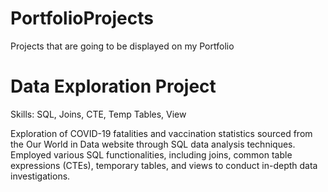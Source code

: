 # PortfolioProjects
Projects that are going to be displayed on my Portfolio

# Data Exploration Project
Skills: SQL, Joins, CTE, Temp Tables, View

Exploration of COVID-19 fatalities and vaccination statistics sourced from the Our World in Data website through SQL data analysis techniques. Employed various SQL functionalities, including joins, common table expressions (CTEs), temporary tables, and views to conduct in-depth data investigations.
